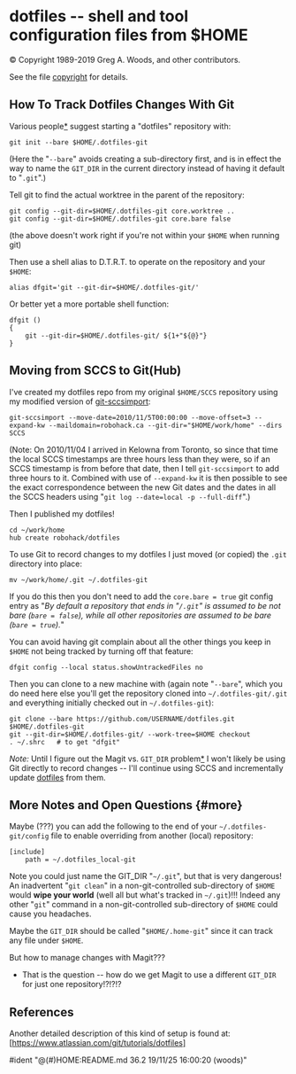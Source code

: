 [//]: # (-*- markdown -*-)

# dotfiles -- shell and tool configuration files from $HOME

:copyright: Copyright 1989-2019 Greg A. Woods, and other contributors.

See the file [copyright](copyright) for details.


## How To Track Dotfiles Changes With Git

Various people[*](#references) suggest starting a "dotfiles" repository with:

	git init --bare $HOME/.dotfiles-git

(Here the "`--bare`" avoids creating a sub-directory first, and is in
effect the way to name the `GIT_DIR` in the current directory instead of
having it default to "`.git`".)

Tell git to find the actual worktree in the parent of the repository:

	git config --git-dir=$HOME/.dotfiles-git core.worktree ..
	git config --git-dir=$HOME/.dotfiles-git core.bare false

(the above doesn't work right if you're not within your `$HOME` when
running git)

Then use a shell alias to D.T.R.T. to operate on the repository and your
`$HOME`:

	alias dfgit='git --git-dir=$HOME/.dotfiles-git/'

Or better yet a more portable shell function:

	dfgit ()
	{
		git --git-dir=$HOME/.dotfiles-git/ ${1+"${@}"}
	}


## Moving from SCCS to Git(Hub)

I've created my dotfiles repo from my original `$HOME/SCCS` repository
using my modified version of
[git-sccsimport](https://github.com/robohack/git-sccsimport):

	git-sccsimport --move-date=2010/11/5T00:00:00 --move-offset=3 --expand-kw --maildomain=robohack.ca --git-dir="$HOME/work/home" --dirs SCCS

(Note:  On 2010/11/04 I arrived in Kelowna from Toronto, so since that
time the local SCCS timestamps are three hours less than they were, so
if an SCCS timestamp is from before that date, then I tell
`git-sccsimport` to add three hours to it.  Combined with use of
`--expand-kw` it is then possible to see the exact correspondence
between the new Git dates and the dates in all the SCCS headers using
"`git log --date=local -p --full-diff`".)

Then I published my dotfiles!

	cd ~/work/home
	hub create robohack/dotfiles

To use Git to record changes to my dotfiles I just moved (or copied) the
`.git` directory into place:

	mv ~/work/home/.git ~/.dotfiles-git

If you do this then you don't need to add the `core.bare = true` git
config entry as "_By default a repository that ends in "`/.git`" is
assumed to be not bare (`bare = false`), while all other repositories
are assumed to be bare (`bare = true`)._"

You can avoid having git complain about all the other things you keep in
`$HOME` not being tracked by turning off that feature:

	dfgit config --local status.showUntrackedFiles no

Then you can clone to a new machine with (again note "`--bare`", which
you do need here else you'll get the repository cloned into
`~/.dotfiles-git/.git` and everything initially checked out in
`~/.dotfiles-git`):

	git clone --bare https://github.com/USERNAME/dotfiles.git $HOME/.dotfiles-git
	git --git-dir=$HOME/.dotfiles-git/ --work-tree=$HOME checkout
	. ~/.shrc	# to get "dfgit"

_Note:_  Until I figure out the Magit vs. `GIT_DIR` problem[*](#more) I
won't likely be using Git directly to record changes -- I'll continue
using SCCS and incrementally update
[dotfiles](https://github.com/robohack/dotfiles) from them.


## More Notes and Open Questions {#more}

Maybe (???) you can add the following to the end of your
`~/.dotfiles-git/config` file to enable overriding from another (local)
repository:

	[include]
		path = ~/.dotfiles_local-git

Note you could just name the GIT_DIR "`~/.git`", but that is very
dangerous!  An inadvertent "`git clean`" in a non-git-controlled
sub-directory of `$HOME` would **wipe your world** (well all but what's
tracked in `~/.git`)!!!  Indeed any other "`git`" command in a
non-git-controlled sub-directory of `$HOME` could cause you headaches.

Maybe the `GIT_DIR` should be called "`$HOME/.home-git`" since it can track
any file under `$HOME`.

But how to manage changes with Magit???

- That is the question -- how do we get Magit to use a different `GIT_DIR`
  for just one repository!?!?!?


## References

Another detailed description of this kind of setup is found at:
[https://www.atlassian.com/git/tutorials/dotfiles]

#ident	"@(#)HOME:README.md	36.2	19/11/25 16:00:20 (woods)"

